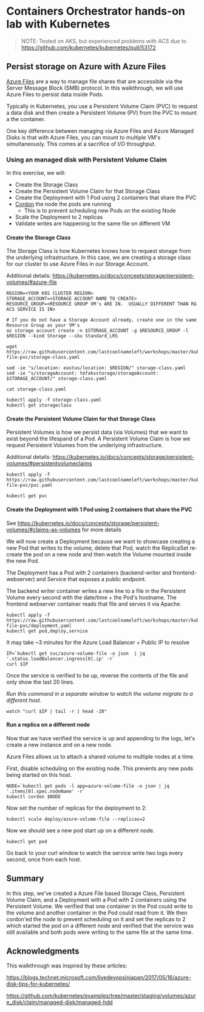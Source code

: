 # Containers Orchestrator hands-on lab with Kubernetes

> NOTE: Tested on AKS, but experienced problems with ACS due to <https://github.com/kubernetes/kubernetes/pull/53172>

## Persist storage on Azure with Azure Files

[Azure Files](https://docs.microsoft.com/en-us/azure/storage/files/storage-files-introduction) are a way to manage file shares that are accessible via the Server Message Block (SMB) protocol.  In this walkthrough, we will use Azure Files to persist data inside Pods.

Typically in Kubernetes, you use a Persistent Volume Claim (PVC) to request a data disk and then create a Persistent Volume (PV) from the PVC to mount a the container.

One key difference between managing via Azure Files and Azure Managed Disks is that with Azure Files, you can mount to multiple VM's simultaneously.  This comes at a sacrifice of I/O throughput.

### Using an managed disk with Persistent Volume Claim

In this exercise, we will:

* Create the Storage Class
* Create the Persistent Volume Claim for that Storage Class
* Create the Deployment with 1 Pod using 2 containers that share the PVC
* [Cordon](https://kubernetes.io/docs/reference/generated/kubectl/kubectl-commands#cordon) the node the pods are running
  * This is to prevent scheduling new Pods on the existing Node
* Scale the Deployment to 2 replicas
* Validate writes are happening to the same file on different VM

#### Create the Storage Class

The Storage Class is how Kubernetes knows how to request storage from the underlying infrastructure.  In this case, we are creating a storage class for our cluster to use Azure Files in our Storage Account.

Additional details:
<https://kubernetes.io/docs/concepts/storage/persistent-volumes/#azure-file>

```shell
REGION=<YOUR K8S CLUSTER REGION>
STORAGE_ACCOUNT=<STORAGE ACCOUNT NAME TO CREATE>
RESOURCE_GROUP=<RESOURCE GROUP VM's ARE IN.  USUALLY DIFFERENT THAN RG ACS SERVICE IS IN>

# If you do not have a Storage Account already, create one in the same Resource Group as your VM's
az storage account create -n $STORAGE_ACCOUNT -g $RESOURCE_GROUP -l $REGION --kind Storage --sku Standard_LRS

wget  https://raw.githubusercontent.com/lastcoolnameleft/workshops/master/kubernetes/yaml/storage/azure-file-pvc/storage-class.yaml

sed -ie "s/location: eastus/location: $REGION/" storage-class.yaml
sed -ie "s/storageAccount: tmfaksstorage/storageAccount: $STORAGE_ACCOUNT/" storage-class.yaml

cat storage-class.yaml

kubectl apply -f storage-class.yaml
kubectl get storageclass
```

#### Create the Persistent Volume Claim for that Storage Class

Persistent Volumes is how we persist data (via Volumes) that we want to exist beyond the lifespand of a Pod.  A Persistent Volume Claim is how we request Persistent Volumes from the underlying infrastructure.

Additional details:
<https://kubernetes.io/docs/concepts/storage/persistent-volumes/#persistentvolumeclaims>

```shell
kubectl apply -f https://raw.githubusercontent.com/lastcoolnameleft/workshops/master/kubernetes/yaml/storage/azure-file-pvc/pvc.yaml

kubectl get pvc
```

#### Create the Deployment with 1 Pod using 2 containers that share the PVC

See <https://kubernetes.io/docs/concepts/storage/persistent-volumes/#claims-as-volumes> for more details

We will now create a Deployment because we want to showcase creating a new Pod that writes to the volume, delete that Pod, watch the ReplicaSet re-create the pod on a new node and then watch the Volume mounted inside the new Pod.

The Deployment has a Pod with 2 containers (backend-writer and frontend-webserver) and Service that exposes a public endpoint.

The backend writer container writes a new line to a file in the Persistent Volume every second with the date/time + the Pod's hostname.  The frontend webserver container reads that file and serves it via Apache.

```shell
kubectl apply -f https://raw.githubusercontent.com/lastcoolnameleft/workshops/master/kubernetes/yaml/storage/azure-file-pvc/deployment.yaml
kubectl get pod,deploy,service
```

It may take ~3 minutes for the Azure Load Balancer + Public IP to resolve

```shell
IP=`kubectl get svc/azure-volume-file -o json  | jq '.status.loadBalancer.ingress[0].ip' -r`
curl $IP
```

Once the service is verified to be up, reverse the contents of the file and only show the last 20 lines.

*Run this command in a separate window to watch the volume migrate to a different host.*

```shell
watch "curl $IP | tail -r | head -20"
```

#### Run a replica on a different node

Now that we have verified the service is up and appending to the logs, let's create a new instance and on a new node.

Azure Files allows us to attach a shared volume to multiple nodes at a time.

First, disable scheduling on the existing node.  This prevents any new pods being started on this host.

```shell
NODE=`kubectl get pods -l app=azure-volume-file -o json | jq '.items[0].spec.nodeName' -r`
kubectl cordon $NODE
```

Now set the number of replicas for the deployment to 2:

```shell
kubectl scale deploy/azure-volume-file --replicas=2
```

Now we should see a new pod start up on a different node.

```shell
kubectl get pod
```

Go back to your curl window to watch the service write two logs every second, once from each host.

## Summary

In this step, we've created a Azure File based Storage Class, Persistent Volume Claim, and a Deployment with a Pod with 2 containers using the Persistent Volume.  We verified that one container in the Pod could write to the volume and another container in the Pod could read from it.  We then cordon'ed the node to prevent scheduling on it and set the replicas to 2 which started the pod on a different node and verified that the service was still available and both pods were writing to the same file at the same time.

## Acknowledgments

This walkthrough was inspired by these articles:

<https://blogs.technet.microsoft.com/livedevopsinjapan/2017/05/16/azure-disk-tips-for-kubernetes/>

<https://github.com/kubernetes/examples/tree/master/staging/volumes/azure_disk/claim/managed-disk/managed-hdd>

